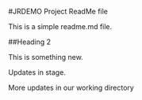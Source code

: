 #JRDEMO Project ReadMe file

This is a simple readme.md file.

##Heading 2

This is something new.

Updates in stage.

More updates in our working directory